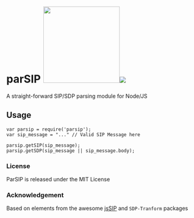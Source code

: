 
# parSIP <img src="https://user-images.githubusercontent.com/1423657/38137158-590eefbc-3423-11e8-96dd-487022b5618c.gif" width=200 /><img src="https://travis-ci.org/lmangani/parsip.svg?branch=master"/>

A straight-forward SIP/SDP parsing module for Node/JS

## Usage
```
var parsip = require('parsip');
var sip_message = "..." // Valid SIP Message here

parsip.getSIP(sip_message);
parsip.getSDP(sip_message || sip_message.body);
```

### License
ParSIP is released under the MIT License

### Acknowledgement
Based on elements from the awesome [jsSIP](https://github.com/versatica/JsSIP) and `SDP-Tranform` packages
